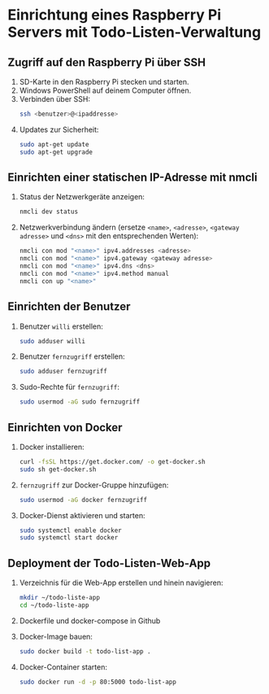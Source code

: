 # Einrichtung eines Raspberry Pi Servers mit Todo-Listen-Verwaltung

## Zugriff auf den Raspberry Pi über SSH

1. SD-Karte in den Raspberry Pi stecken und starten.
2. Windows PowerShell auf deinem Computer öffnen.
3. Verbinden über SSH:
    ```sh
    ssh <benutzer>@<ipaddresse>
    ```
4. Updates zur Sicherheit:
    ```sh
    sudo apt-get update
    sudo apt-get upgrade
    ```

## Einrichten einer statischen IP-Adresse mit nmcli

1. Status der Netzwerkgeräte anzeigen:
    ```sh
    nmcli dev status
    ```
2. Netzwerkverbindung ändern (ersetze `<name>`, `<adresse>`, `<gateway adresse>` und `<dns>` mit den entsprechenden Werten):
    ```sh
    nmcli con mod "<name>" ipv4.addresses <adresse>
    nmcli con mod "<name>" ipv4.gateway <gateway adresse>
    nmcli con mod "<name>" ipv4.dns <dns>
    nmcli con mod "<name>" ipv4.method manual
    nmcli con up "<name>"
    ```

## Einrichten der Benutzer

1. Benutzer `willi` erstellen:
    ```sh
    sudo adduser willi
    ```
2. Benutzer `fernzugriff` erstellen:
    ```sh
    sudo adduser fernzugriff
    ```
3. Sudo-Rechte für `fernzugriff`:
    ```sh
    sudo usermod -aG sudo fernzugriff
    ```

## Einrichten von Docker

1. Docker installieren:
    ```sh
    curl -fsSL https://get.docker.com/ -o get-docker.sh
    sudo sh get-docker.sh
    ```
2. `fernzugriff` zur Docker-Gruppe hinzufügen:
    ```sh
    sudo usermod -aG docker fernzugriff
    ```
3. Docker-Dienst aktivieren und starten:
    ```sh
    sudo systemctl enable docker
    sudo systemctl start docker
    ```

## Deployment der Todo-Listen-Web-App

1. Verzeichnis für die Web-App erstellen und hinein navigieren:
    ```sh
    mkdir ~/todo-liste-app
    cd ~/todo-liste-app
    ```
2. Dockerfile und docker-compose in Github

3. Docker-Image bauen:
    ```sh
    sudo docker build -t todo-list-app .
    ```
4. Docker-Container starten:
    ```sh
    sudo docker run -d -p 80:5000 todo-list-app
    ```
